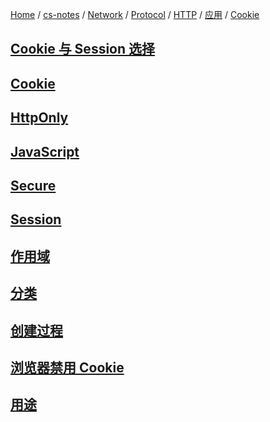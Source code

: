 [Home](https://mengxianbin.github.io) /
[cs-notes](https://mengxianbin.github.io/cs-notes/site) /
[Network](https://mengxianbin.github.io/cs-notes/site/Network) /
[Protocol](https://mengxianbin.github.io/cs-notes/site/Network/Protocol) /
[HTTP](https://mengxianbin.github.io/cs-notes/site/Network/Protocol/HTTP) /
[应用](https://mengxianbin.github.io/cs-notes/site/Network/Protocol/HTTP/%E5%BA%94%E7%94%A8) /
[Cookie](https://mengxianbin.github.io/cs-notes/site/Network/Protocol/HTTP/%E5%BA%94%E7%94%A8/Cookie)

## [Cookie 与 Session 选择](https://mengxianbin.github.io/cs-notes/site/Network/Protocol/HTTP/%E5%BA%94%E7%94%A8/Cookie/Cookie%20%E4%B8%8E%20Session%20%E9%80%89%E6%8B%A9)

## [Cookie](https://mengxianbin.github.io/cs-notes/site/Network/Protocol/HTTP/%E5%BA%94%E7%94%A8/Cookie/Cookie)

## [HttpOnly](https://mengxianbin.github.io/cs-notes/site/Network/Protocol/HTTP/%E5%BA%94%E7%94%A8/Cookie/HttpOnly)

## [JavaScript](https://mengxianbin.github.io/cs-notes/site/Network/Protocol/HTTP/%E5%BA%94%E7%94%A8/Cookie/JavaScript)

## [Secure](https://mengxianbin.github.io/cs-notes/site/Network/Protocol/HTTP/%E5%BA%94%E7%94%A8/Cookie/Secure)

## [Session](https://mengxianbin.github.io/cs-notes/site/Network/Protocol/HTTP/%E5%BA%94%E7%94%A8/Cookie/Session)

## [作用域](https://mengxianbin.github.io/cs-notes/site/Network/Protocol/HTTP/%E5%BA%94%E7%94%A8/Cookie/%E4%BD%9C%E7%94%A8%E5%9F%9F)

## [分类](https://mengxianbin.github.io/cs-notes/site/Network/Protocol/HTTP/%E5%BA%94%E7%94%A8/Cookie/%E5%88%86%E7%B1%BB)

## [创建过程](https://mengxianbin.github.io/cs-notes/site/Network/Protocol/HTTP/%E5%BA%94%E7%94%A8/Cookie/%E5%88%9B%E5%BB%BA%E8%BF%87%E7%A8%8B)

## [浏览器禁用 Cookie](https://mengxianbin.github.io/cs-notes/site/Network/Protocol/HTTP/%E5%BA%94%E7%94%A8/Cookie/%E6%B5%8F%E8%A7%88%E5%99%A8%E7%A6%81%E7%94%A8%20Cookie)

## [用途](https://mengxianbin.github.io/cs-notes/site/Network/Protocol/HTTP/%E5%BA%94%E7%94%A8/Cookie/%E7%94%A8%E9%80%94)
